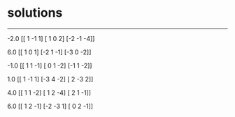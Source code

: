 
# solutions

---

-2.0 
 [[ 1 -1  1]
 [ 1  0  2]
 [-2 -1 -4]] 

6.0 
 [[ 1  0  1]
 [-2  1 -1]
 [-3  0 -2]] 

-1.0 
 [[ 1  1 -1]
 [ 0  1 -2]
 [-1  1 -2]] 

1.0 
 [[ 1 -1  1]
 [-3  4 -2]
 [ 2 -3  2]] 

4.0 
 [[ 1  1 -2]
 [ 1  2 -4]
 [ 2  1 -1]] 

6.0 
 [[ 1  2 -1]
 [-2 -3  1]
 [ 0  2 -1]] 
